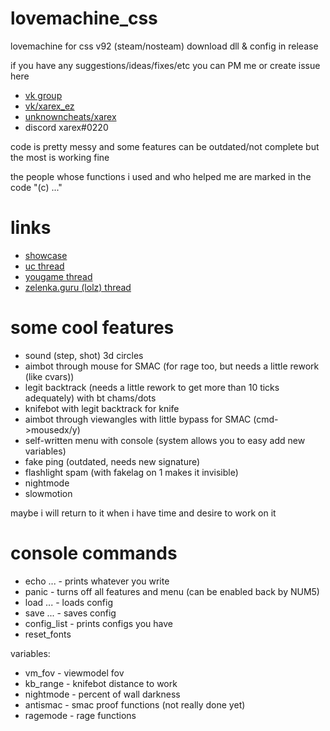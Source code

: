 # lovemachine_css
lovemachine for css v92 (steam/nosteam)
download dll & config in release

if you have any suggestions/ideas/fixes/etc you can PM me or create issue here
* [vk group](https://vk.com/lovemchn.memes)
* [vk/xarex_ez](https://vk.com/xarex_ez)
* [unknowncheats/xarex](https://www.unknowncheats.me/forum/members/1555190.html)
* discord xarex#0220

code is pretty messy and some features can be outdated/not complete but the most is working fine

the people whose functions i used and who helped me are marked in the code "(c) ..."

# links
* [showcase](https://www.youtube.com/watch?v=7ej6-iTziOM)
* [uc thread](https://www.unknowncheats.me/forum/counterstrike-source/565015-lovemachine-css-steam.html)
* [yougame thread](https://yougame.biz/threads/278694/)
* [zelenka.guru (lolz) thread](https://zelenka.guru/threads/4851752/)

# some cool features
* sound (step, shot) 3d circles
* aimbot through mouse for SMAC (for rage too, but needs a little rework (like cvars))
* legit backtrack (needs a little rework to get more than 10 ticks adequately) with bt chams/dots
* knifebot with legit backtrack for knife
* aimbot through viewangles with little bypass for SMAC (cmd->mousedx/y)
* self-written menu with console (system allows you to easy add new variables)
* fake ping (outdated, needs new signature)
* flashlight spam (with fakelag on 1 makes it invisible)
* nightmode
* slowmotion

maybe i will return to it when i have time and desire to work on it

# console commands
* echo ... - prints whatever you write
* panic - turns off all features and menu (can be enabled back by NUM5)
* load ... - loads config
* save ... - saves config
* config_list - prints configs you have
* reset_fonts

variables:
* vm_fov - viewmodel fov
* kb_range - knifebot distance to work
* nightmode - percent of wall darkness
* antismac - smac proof functions (not really done yet)
* ragemode - rage functions
